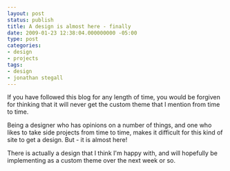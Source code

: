 ```yaml
---
layout: post
status: publish
title: A design is almost here - finally
date: 2009-01-23 12:38:04.000000000 -05:00
type: post
categories:
- design
- projects
tags:
- design
- jonathan stegall
---
```

If you have followed this blog for any length of time, you would be forgiven for thinking that it will never get the custom theme that I mention from time to time.

Being a designer who has opinions on a number of things, and one who likes to take side projects from time to time, makes it difficult for this kind of site to get a design. But - it is almost here!

There is actually a design that I think I'm happy with, and will hopefully be implementing as a custom theme over the next week or so.
